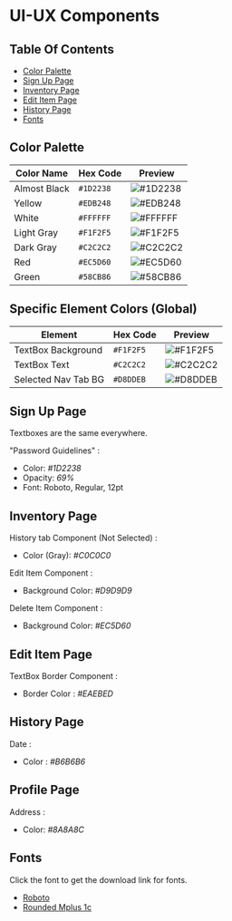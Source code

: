 # UI-UX Components

## Table Of Contents

+ [Color Palette](#color-palette)
+ [Sign Up Page](#sign-up-page)
+ [Inventory Page](#inventory-page)
+ [Edit Item Page](#edit-item-page)
+ [History Page](#history-page)
+ [Fonts](#fonts)

## Color Palette

| Color Name       | Hex Code  | Preview |
|-----------------|----------|---------|
| Almost Black    | `#1D2238` | ![#1D2238](https://placehold.co/20x20/1D2238/1D2238.png) |
| Yellow          | `#EDB248` | ![#EDB248](https://placehold.co/20x20/EDB248/EDB248.png) |
| White          | `#FFFFFF` | ![#FFFFFF](https://placehold.co/20x20/FFFFFF/000000.png) |
| Light Gray      | `#F1F2F5` | ![#F1F2F5](https://placehold.co/20x20/F1F2F5/F1F2F5.png) |
| Dark Gray       | `#C2C2C2` | ![#C2C2C2](https://placehold.co/20x20/C2C2C2/C2C2C2.png) |
| Red            | `#EC5D60` | ![#EC5D60](https://placehold.co/20x20/EC5D60/EC5D60.png) |
| Green          | `#58CB86` | ![#58CB86](https://placehold.co/20x20/58CB86/58CB86.png) |

## Specific Element Colors (Global)

| Element                  | Hex Code  | Preview |
|--------------------------|----------|---------|
| TextBox Background      | `#F1F2F5` | ![#F1F2F5](https://placehold.co/20x20/F1F2F5/F1F2F5.png) |
| TextBox Text            | `#C2C2C2` | ![#C2C2C2](https://placehold.co/20x20/C2C2C2/C2C2C2.png) |
| Selected Nav Tab BG     | `#D8DDEB` | ![#D8DDEB](https://placehold.co/20x20/D8DDEB/D8DDEB.png) |

## Sign Up Page

Textboxes are the same everywhere.

"Password Guidelines" :

+ Color: *#1D2238*
+ Opacity: *69%*
+ Font: Roboto, Regular, 12pt

## Inventory Page

History tab Component (Not Selected) :

+ Color (Gray): *#C0C0C0*

Edit Item Component :

+ Background Color: *#D9D9D9*

Delete Item Component :

+ Background Color: *#EC5D60*

## Edit Item Page

TextBox Border Component :

+ Border Color : *#EAEBED*

## History Page

Date :

+ Color : *#B6B6B6*

## Profile Page

Address :

+ Color: *#8A8A8C*

## Fonts
Click the font to get the download link for fonts.

+ [Roboto](https://fonts.google.com/specimen/Roboto)
+ [Rounded Mplus 1c](https://fonts.google.com/specimen/M+PLUS+Rounded+1c)
